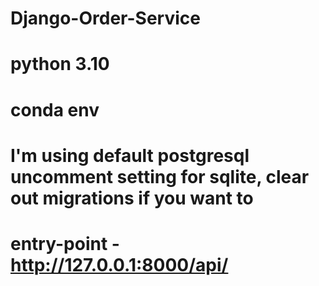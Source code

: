 # Django-Order-Service

# python 3.10 
# conda env

# I'm using default postgresql uncomment setting for sqlite, clear out migrations if you want to 

# entry-point - http://127.0.0.1:8000/api/

